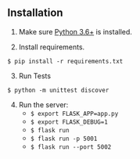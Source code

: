 ## Installation

1. Make sure [Python 3.6+](https://www.python.org/downloads/) is installed. 

2. Install requirements.  

```
$ pip install -r requirements.txt
``` 
3. Run Tests

```
$ python -m unittest discover
``` 

4. Run the server:
    * `$ export FLASK_APP=app.py`
    * `$ export FLASK_DEBUG=1`
    * `$ flask run ` 
    * `$ flask run -p 5001`
    * `$ flask run --port 5002`